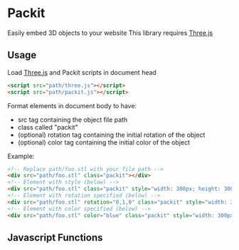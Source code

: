 # Packit
Easily embed 3D objects to your website
This library requires [Three.js](https://threejs.org/)

## Usage
Load [Three.js](https://threejs.org/) and Packit scripts in document head
```html
<script src="path/three.js"></script>
<script src="path/packit.js"></script>
```
Format elements in document body to have:
* src tag containing the object file path
* class called "packit"
* (optional) rotation tag containing the initial rotation of the object
* (optional) color tag containing the initial color of the object

Example:
```html
<!-- Replace path/foo.stl with your file path -->
<div src="path/foo.stl" class="packit"></div>
<!-- Element with style (below) -->
<div src="path/foo.stl" class="packit" style="width: 300px; height: 300px;"></div>
<!-- Element with rotation specified (below) -->
<div src="path/foo.stl" rotation="0,1,0" class="packit" style="width: 300px; height: 300px;"></div>
<!-- Element with color specified (below) -->
<div src="path/foo.stl" color="blue" class="packit" style="width: 300px; height: 300px;"></div>
```

## Javascript Functions
